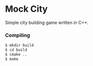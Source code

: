 # Mock City

Simple city building game written in C++.

### Compiling
```sh
$ mkdir build
$ cd build
$ cmake ..
$ make
```
